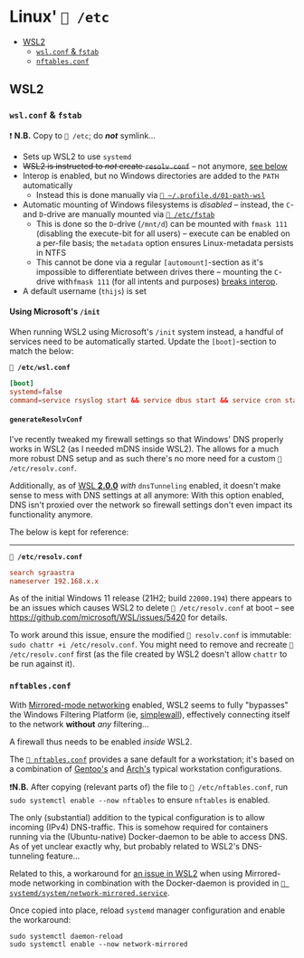 # Linux' `📂 /etc`

- [WSL2](#wsl2)
  - [`wsl.conf` \& `fstab`](#wslconf--fstab)
  - [`nftables.conf`](#nftablesconf)

## WSL2

### `wsl.conf` & `fstab`

❗ **N.B.** Copy to `📂 /etc`; do _**not**_ symlink...

- Sets up WSL2 to use `systemd`
- ~~WSL2 is instructed to _not_ create `resolv.conf`~~ – not anymore,
  [see below](#generateresolvconf)
- Interop is enabled, but no Windows directories are added to the `PATH`
  automatically
  - Instead this is done manually via
    [`📄 ~/.profile.d/01-path-wsl`](../../../.profile.d/01-path-wsl)
- Automatic mounting of Windows filesystems is _disabled_ – instead, the `C`-
  and `D`-drive are manually mounted via [`📄 /etc/fstab`](fstab)
  - This is done so the `D`-drive (`/mnt/d`) can be mounted with `fmask 111`
    (disabling the execute-bit for all users) – execute can be enabled on a
    per-file basis; the `metadata` option ensures Linux-metadata persists in
    NTFS
  - This cannot be done via a regular `[automount]`-section as it's impossible
    to differentiate between drives there – mounting the `C`-drive
    with`fmask 111` (for all intents and purposes)
    [breaks interop](https://github.com/microsoft/WSL/issues/7933).
- A default username (`thijs`) is set

#### Using Microsoft's `/init`

When running WSL2 using Microsoft's `/init` system instead, a handful of
services need to be automatically started. Update the `[boot]`-section to match
the below:

**`📄 /etc/wsl.conf`**

```conf
[boot]
systemd=false
command=service rsyslog start && service dbus start && service cron start && service anacron start
```

#### `generateResolvConf`

I've recently tweaked my firewall settings so that Windows' DNS properly works
in WSL2 (as I needed mDNS inside WSL2). The allows for a much more robust DNS
setup and as such there's no more need for a custom `📄 /etc/resolv.conf`.

Additionally, as of
[WSL **2.0.0**](https://github.com/microsoft/WSL/releases/tag/2.0.0) _with_
`dnsTunneling` enabled, it doesn't make sense to mess with DNS settings at all
anymore: With this option enabled, DNS isn't proxied over the network so
firewall settings don't even impact its functionality anymore.

The below is kept for reference:

---

**`📄 /etc/resolv.conf`**

```conf
search sgraastra
nameserver 192.168.x.x
```

As of the initial Windows 11 release (21H2; build `22000.194`) there appears to
be an issues which causes WSL2 to delete `📄 /etc/resolv.conf` at boot – see
<https://github.com/microsoft/WSL/issues/5420> for details.

To work around this issue, ensure the modified `📄 resolv.conf` is immutable:
`sudo chattr +i /etc/resolv.conf`. You might need to remove and recreate
`📄 /etc/resolv.conf` first (as the file created by WSL2 doesn't allow `chattr`
to be run against it).

### `nftables.conf`

With
[Mirrored-mode networking](https://learn.microsoft.com/en-us/windows/wsl/networking#mirrored-mode-networking)
enabled, WSL2 seems to fully "bypasses" the Windows Filtering Platform (ie,
[simplewall](https://github.com/henrypp/simplewall)), effectively connecting
itself to the network **without** _any_ filtering...

A firewall thus needs to be enabled _inside_ WSL2.

The [`📄 nftables.conf`](./nftables.conf) provides a sane default for a
workstation; it's based on a combination of
[Gentoo's](https://wiki.gentoo.org/wiki/Nftables/Examples#Typical_workstation_.28separate_IPv4_and_IPv6.29)
and [Arch's](https://wiki.archlinux.org/title/Nftables#Workstation) typical
workstation configurations.

❗**N.B.** After copying (relevant parts of) the file to
`📄 /etc/nftables.conf`, run `sudo systemctl enable --now nftables` to ensure
`nftables` is enabled.

The only (substantial) addition to the typical configuration is to allow
incoming (IPv4) DNS-traffic. This is somehow required for containers running via
the (Ubuntu-native) Docker-daemon to be able to access DNS. As of yet unclear
exactly why, but probably related to WSL2's DNS-tunneling feature...

Related to this, a workaround for
[an issue in WSL2](https://github.com/microsoft/WSL/issues/10494) when using
Mirrored-mode networking in combination with the Docker-daemon is provided in
[`📄 systemd/system/network-mirrored.service`](./systemd/system/network-mirrored.service).

Once copied into place, reload `systemd` manager configuration and enable the
workaround:

```shell
sudo systemctl daemon-reload
sudo systemctl enable --now network-mirrored
```
